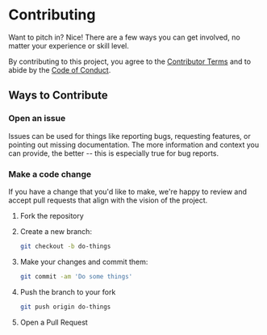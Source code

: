 # Contributing

Want to pitch in? Nice! There are a few ways you can get involved, no matter your experience or skill level.

By contributing to this project, you agree to the [Contributor Terms](contributor-terms) and to abide by the [Code of Conduct](code-of-conduct).

[contributor-terms]: CONTRIBUTOR_TERMS.md "Contributor Terms"
[code-of-conduct]: CODE_OF_CONDUCT.md "Code of Conduct"

## Ways to Contribute

### Open an issue

Issues can be used for things like reporting bugs, requesting features, or pointing out missing documentation. The more information and context you can provide, the better -- this is especially true for bug reports.

### Make a code change

If you have a change that you'd like to make, we're happy to review and accept pull requests that align with the vision of the project.

1. Fork the repository
1. Create a new branch:

    ```bash
    git checkout -b do-things
    ```

1. Make your changes and commit them:

    ```bash
    git commit -am 'Do some things'
    ```

1. Push the branch to your fork

    ```bash
    git push origin do-things
    ```

1. Open a Pull Request
